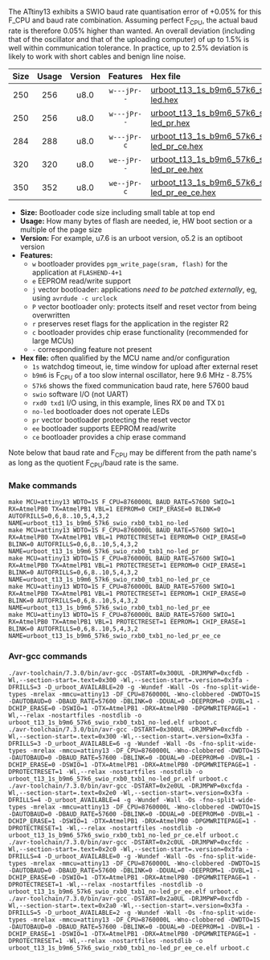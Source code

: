 The ATtiny13 exhibits a SWIO baud rate quantisation error of +0.05% for this F_CPU and baud rate combination. Assuming perfect F<sub>CPU</sub>, the actual baud rate is therefore 0.05% higher than wanted. An overall deviation (including that of the oscillator and that of the uploading computer) of up to 1.5% is well within communication tolerance. In practice, up to 2.5% deviation is likely to work with short cables and benign line noise.

|Size|Usage|Version|Features|Hex file|
|:-:|:-:|:-:|:-:|:--|
|250|256|u8.0|`w---jPr--`|[urboot_t13_1s_b9m6_57k6_swio_rxb0_txb1_no-led.hex](https://raw.githubusercontent.com/stefanrueger/urboot.hex/main/mcus/attiny13/watchdog_1_s/internal_oscillator_b-8.75%25/%2B9m600000_hz/%2B%2B57k6_baud/swio_rxb0_txb1/no-led/urboot_t13_1s_b9m6_57k6_swio_rxb0_txb1_no-led.hex)|
|250|256|u8.0|`w---jPr--`|[urboot_t13_1s_b9m6_57k6_swio_rxb0_txb1_no-led_pr.hex](https://raw.githubusercontent.com/stefanrueger/urboot.hex/main/mcus/attiny13/watchdog_1_s/internal_oscillator_b-8.75%25/%2B9m600000_hz/%2B%2B57k6_baud/swio_rxb0_txb1/no-led/urboot_t13_1s_b9m6_57k6_swio_rxb0_txb1_no-led_pr.hex)|
|284|288|u8.0|`w---jPr-c`|[urboot_t13_1s_b9m6_57k6_swio_rxb0_txb1_no-led_pr_ce.hex](https://raw.githubusercontent.com/stefanrueger/urboot.hex/main/mcus/attiny13/watchdog_1_s/internal_oscillator_b-8.75%25/%2B9m600000_hz/%2B%2B57k6_baud/swio_rxb0_txb1/no-led/urboot_t13_1s_b9m6_57k6_swio_rxb0_txb1_no-led_pr_ce.hex)|
|320|320|u8.0|`we--jPr--`|[urboot_t13_1s_b9m6_57k6_swio_rxb0_txb1_no-led_pr_ee.hex](https://raw.githubusercontent.com/stefanrueger/urboot.hex/main/mcus/attiny13/watchdog_1_s/internal_oscillator_b-8.75%25/%2B9m600000_hz/%2B%2B57k6_baud/swio_rxb0_txb1/no-led/urboot_t13_1s_b9m6_57k6_swio_rxb0_txb1_no-led_pr_ee.hex)|
|350|352|u8.0|`we--jPr-c`|[urboot_t13_1s_b9m6_57k6_swio_rxb0_txb1_no-led_pr_ee_ce.hex](https://raw.githubusercontent.com/stefanrueger/urboot.hex/main/mcus/attiny13/watchdog_1_s/internal_oscillator_b-8.75%25/%2B9m600000_hz/%2B%2B57k6_baud/swio_rxb0_txb1/no-led/urboot_t13_1s_b9m6_57k6_swio_rxb0_txb1_no-led_pr_ee_ce.hex)|

- **Size:** Bootloader code size including small table at top end
- **Usage:** How many bytes of flash are needed, ie, HW boot section or a multiple of the page size
- **Version:** For example, u7.6 is an urboot version, o5.2 is an optiboot version
- **Features:**
  + `w` bootloader provides `pgm_write_page(sram, flash)` for the application at `FLASHEND-4+1`
  + `e` EEPROM read/write support
  + `j` vector bootloader: applications *need to be patched externally*, eg, using `avrdude -c urclock`
  + `P` vector bootloader only: protects itself and reset vector from being overwritten
  + `r` preserves reset flags for the application in the register R2
  + `c` bootloader provides chip erase functionality (recommended for large MCUs)
  + `-` corresponding feature not present
- **Hex file:** often qualified by the MCU name and/or configuration
  + `1s` watchdog timeout, ie, time window for upload after external reset
  + `b9m6` is F<sub>CPU</sub> of a too slow internal oscillator, here 9.6 MHz - 8.75%
  + `57k6` shows the fixed communication baud rate, here 57600 baud
  + `swio` software I/O (not UART)
  + `rxd0 txd1` I/O using, in this example, lines RX `D0` and TX `D1`
  + `no-led` bootloader does not operate LEDs
  + `pr` vector bootloader protecting the reset vector
  + `ee` bootloader supports EEPROM read/write
  + `ce` bootloader provides a chip erase command


Note below that baud rate and F<sub>CPU</sub> may be different from the path name's as long as the quotient F<sub>CPU</sub>/baud rate is the same.

### Make commands
```
make MCU=attiny13 WDTO=1S F_CPU=8760000L BAUD_RATE=57600 SWIO=1 RX=AtmelPB0 TX=AtmelPB1 VBL=1 EEPROM=0 CHIP_ERASE=0 BLINK=0 AUTOFRILLS=0,6,8..10,5,4,3,2 NAME=urboot_t13_1s_b9m6_57k6_swio_rxb0_txb1_no-led
make MCU=attiny13 WDTO=1S F_CPU=8760000L BAUD_RATE=57600 SWIO=1 RX=AtmelPB0 TX=AtmelPB1 VBL=1 PROTECTRESET=1 EEPROM=0 CHIP_ERASE=0 BLINK=0 AUTOFRILLS=0,6,8..10,5,4,3,2 NAME=urboot_t13_1s_b9m6_57k6_swio_rxb0_txb1_no-led_pr
make MCU=attiny13 WDTO=1S F_CPU=8760000L BAUD_RATE=57600 SWIO=1 RX=AtmelPB0 TX=AtmelPB1 VBL=1 PROTECTRESET=1 EEPROM=0 CHIP_ERASE=1 BLINK=0 AUTOFRILLS=0,6,8..10,5,4,3,2 NAME=urboot_t13_1s_b9m6_57k6_swio_rxb0_txb1_no-led_pr_ce
make MCU=attiny13 WDTO=1S F_CPU=8760000L BAUD_RATE=57600 SWIO=1 RX=AtmelPB0 TX=AtmelPB1 VBL=1 PROTECTRESET=1 EEPROM=1 CHIP_ERASE=0 BLINK=0 AUTOFRILLS=0,6,8..10,5,4,3,2 NAME=urboot_t13_1s_b9m6_57k6_swio_rxb0_txb1_no-led_pr_ee
make MCU=attiny13 WDTO=1S F_CPU=8760000L BAUD_RATE=57600 SWIO=1 RX=AtmelPB0 TX=AtmelPB1 VBL=1 PROTECTRESET=1 EEPROM=1 CHIP_ERASE=1 BLINK=0 AUTOFRILLS=0,6,8..10,5,4,3,2 NAME=urboot_t13_1s_b9m6_57k6_swio_rxb0_txb1_no-led_pr_ee_ce
```

### Avr-gcc commands
```
./avr-toolchain/7.3.0/bin/avr-gcc -DSTART=0x300UL -DRJMPWP=0xcfdb -Wl,--section-start=.text=0x300 -Wl,--section-start=.version=0x3fa -DFRILLS=3 -D_urboot_AVAILABLE=20 -g -Wundef -Wall -Os -fno-split-wide-types -mrelax -mmcu=attiny13 -DF_CPU=8760000L -Wno-clobbered -DWDTO=1S -DAUTOBAUD=0 -DBAUD_RATE=57600 -DBLINK=0 -DDUAL=0 -DEEPROM=0 -DVBL=1 -DCHIP_ERASE=0 -DSWIO=1 -DTX=AtmelPB1 -DRX=AtmelPB0 -DPGMWRITEPAGE=1 -Wl,--relax -nostartfiles -nostdlib -o urboot_t13_1s_b9m6_57k6_swio_rxb0_txb1_no-led.elf urboot.c
./avr-toolchain/7.3.0/bin/avr-gcc -DSTART=0x300UL -DRJMPWP=0xcfdb -Wl,--section-start=.text=0x300 -Wl,--section-start=.version=0x3fa -DFRILLS=3 -D_urboot_AVAILABLE=6 -g -Wundef -Wall -Os -fno-split-wide-types -mrelax -mmcu=attiny13 -DF_CPU=8760000L -Wno-clobbered -DWDTO=1S -DAUTOBAUD=0 -DBAUD_RATE=57600 -DBLINK=0 -DDUAL=0 -DEEPROM=0 -DVBL=1 -DCHIP_ERASE=0 -DSWIO=1 -DTX=AtmelPB1 -DRX=AtmelPB0 -DPGMWRITEPAGE=1 -DPROTECTRESET=1 -Wl,--relax -nostartfiles -nostdlib -o urboot_t13_1s_b9m6_57k6_swio_rxb0_txb1_no-led_pr.elf urboot.c
./avr-toolchain/7.3.0/bin/avr-gcc -DSTART=0x2e0UL -DRJMPWP=0xcfda -Wl,--section-start=.text=0x2e0 -Wl,--section-start=.version=0x3fa -DFRILLS=4 -D_urboot_AVAILABLE=4 -g -Wundef -Wall -Os -fno-split-wide-types -mrelax -mmcu=attiny13 -DF_CPU=8760000L -Wno-clobbered -DWDTO=1S -DAUTOBAUD=0 -DBAUD_RATE=57600 -DBLINK=0 -DDUAL=0 -DEEPROM=0 -DVBL=1 -DCHIP_ERASE=1 -DSWIO=1 -DTX=AtmelPB1 -DRX=AtmelPB0 -DPGMWRITEPAGE=1 -DPROTECTRESET=1 -Wl,--relax -nostartfiles -nostdlib -o urboot_t13_1s_b9m6_57k6_swio_rxb0_txb1_no-led_pr_ce.elf urboot.c
./avr-toolchain/7.3.0/bin/avr-gcc -DSTART=0x2c0UL -DRJMPWP=0xcfdc -Wl,--section-start=.text=0x2c0 -Wl,--section-start=.version=0x3fa -DFRILLS=4 -D_urboot_AVAILABLE=0 -g -Wundef -Wall -Os -fno-split-wide-types -mrelax -mmcu=attiny13 -DF_CPU=8760000L -Wno-clobbered -DWDTO=1S -DAUTOBAUD=0 -DBAUD_RATE=57600 -DBLINK=0 -DDUAL=0 -DEEPROM=1 -DVBL=1 -DCHIP_ERASE=0 -DSWIO=1 -DTX=AtmelPB1 -DRX=AtmelPB0 -DPGMWRITEPAGE=1 -DPROTECTRESET=1 -Wl,--relax -nostartfiles -nostdlib -o urboot_t13_1s_b9m6_57k6_swio_rxb0_txb1_no-led_pr_ee.elf urboot.c
./avr-toolchain/7.3.0/bin/avr-gcc -DSTART=0x2a0UL -DRJMPWP=0xcfdb -Wl,--section-start=.text=0x2a0 -Wl,--section-start=.version=0x3fa -DFRILLS=5 -D_urboot_AVAILABLE=2 -g -Wundef -Wall -Os -fno-split-wide-types -mrelax -mmcu=attiny13 -DF_CPU=8760000L -Wno-clobbered -DWDTO=1S -DAUTOBAUD=0 -DBAUD_RATE=57600 -DBLINK=0 -DDUAL=0 -DEEPROM=1 -DVBL=1 -DCHIP_ERASE=1 -DSWIO=1 -DTX=AtmelPB1 -DRX=AtmelPB0 -DPGMWRITEPAGE=1 -DPROTECTRESET=1 -Wl,--relax -nostartfiles -nostdlib -o urboot_t13_1s_b9m6_57k6_swio_rxb0_txb1_no-led_pr_ee_ce.elf urboot.c
```

